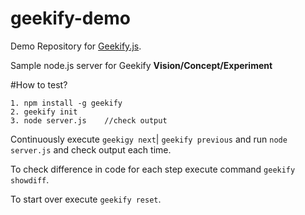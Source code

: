 # geekify-demo
Demo Repository for [Geekify.js](https://github.com/harpreetkhalsagtbit/geekify).

Sample node.js server for Geekify **Vision/Concept/Experiment**


#How to test?

	1. npm install -g geekify
	2. geekify init
	3. node server.js    //check output

Continuously execute `geekigy next`| `geekify previous` and run `node server.js` and check output each time.

To check difference in code for each step execute command `geekify showdiff`.

To start over execute `geekify reset`.
